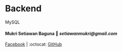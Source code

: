 # Backend
MySQL

#### Mukri Setiawan Baguna :love_letter: _setiawanmukri@gmail.com_

[Facebook](https://www.facebook.com/wansetiawan19) | 
:octocat: [GitHub](https://github.com/setiawan19) 
